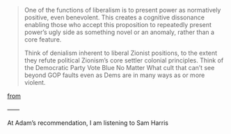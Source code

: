 > One of the functions of liberalism is to present power as normatively positive, even benevolent. This creates a cognitive dissonance enabling those who accept this proposition to repeatedly present power’s ugly side as something novel or an anomaly, rather than a core feature.
>
> Think of denialism inherent to liberal Zionist positions, to the extent they refute political Zionism’s core settler colonial principles. Think of the Democratic Party Vote Blue No Matter What cult that can’t see beyond GOP faults even as Dems are in many ways as or more violent.

[from](https://twitter.com/SamerAbdelnour/status/1744015277963030803)

——

At Adam’s recommendation, I am listening to Sam Harris